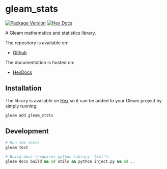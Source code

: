 # gleam_stats

[![Package Version](https://img.shields.io/hexpm/v/gleam_stats)](https://hex.pm/packages/gleam_stats)
[![Hex Docs](https://img.shields.io/badge/hex-docs-ffaff3)](https://hexdocs.pm/gleam_stats/)

A Gleam mathematics and statistics library. 

The repository is available on:
- [Github](https://github.com/nicklasxyz/gleam_stats)

The documentation is hosted on:
- [HexDocs](https://hexdocs.pm/gleam_stats/)


## Installation

The library is available on [Hex](https://hex.pm/packages/gleam_stats) so it can be added to your Gleam project by simply running:

```sh
gleam add gleam_stats
```

## Development

```sh
# Run the tests
gleam test

# Build docs (requires python library 'lxml'):
gleam docs build && cd utils && python inject.py && cd ..
```

